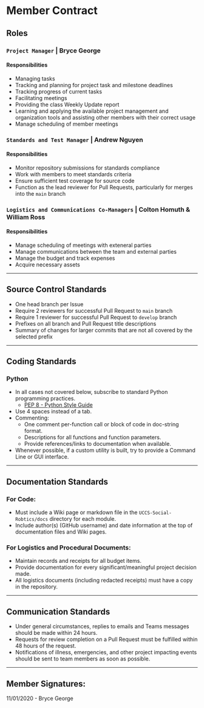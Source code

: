 # Member Contract

## Roles

### `Project Manager` | Bryce George
#### Responsibilities

* Managing tasks
* Tracking and planning for project task and milestone deadlines
* Tracking progress of current tasks
* Facilitating meetings
* Providing the class Weekly Update report
* Learning and applying the available project management and organization tools and assisting other members with their correct usage
* Manage scheduling of member meetings

### `Standards and Test Manager` | Andrew Nguyen
#### Responsibilities

* Monitor repository submissions for standards compliance
* Work with members to meet standards criteria
* Ensure sufficient test coverage for source code
* Function as the lead reviewer for Pull Requests, particularly for merges into the `main` branch


### `Logistics and Communications Co-Managers` | Colton Homuth & William Ross
#### Responsibilities

* Manage scheduling of meetings with exteneral parties
* Manage communications between the team and external parties
* Manage the budget and track expenses
* Acquire necessary assets

---

## Source Control Standards

* One head branch per Issue
* Require 2 reviewers for successful Pull Request to `main` branch
* Require 1 reviewer for successful Pull Request to `develop` branch
* Prefixes on all branch and Pull Request title descriptions
* Summary of changes for larger commits that are not all covered by the selected prefix

---

## Coding Standards

### Python

* In all cases not covered below, subscribe to standard Python programming practices.
    - [PEP 8 - Python Style Guide](https://www.python.org/dev/peps/pep-0008/)
* Use 4 spaces instead of a tab. 
* Commenting:
    - One comment per-function call or block of code in doc-string format.
    - Descriptions for all functions and function parameters.
    - Provide references/links to documentation when available.
* Whenever possible, if a custom utility is built, try to provide a Command Line or GUI interface. 

---

## Documentation Standards

### For Code:

* Must include a Wiki page or markdown file in the `UCCS-Social-Robtics/docs` directory for each module. 
* Include author(s) (GitHub username) and date information at the top of documentation files and Wiki pages. 

### For Logistics and Procedural Documents:

* Maintain records and receipts for all budget items. 
* Provide documentation for every significant/meaningful project decision made. 
* All logistics documents (including redacted receipts) must have a copy in the repository. 

---

## Communication Standards

* Under general circumstances, replies to emails and Teams messages should be made within 24 hours. 
* Requests for review completion on a Pull Request must be fulfilled within 48 hours of the request. 
* Notifications of illness, emergencies, and other project impacting events should be sent to team members as soon as possible. 

---

## Member Signatures: 

11/01/2020 - Bryce George